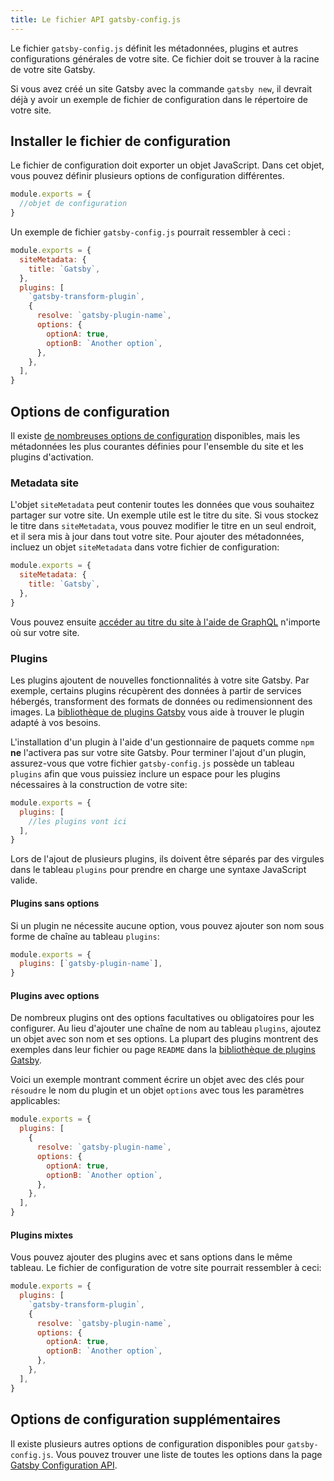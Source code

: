```yaml
---
title: Le fichier API gatsby-config.js
---
```


Le fichier `gatsby-config.js` définit les métadonnées, plugins et autres configurations générales de votre site. Ce fichier doit se trouver à la racine de votre site Gatsby.

Si vous avez créé un site Gatsby avec la commande `gatsby new`, il devrait déjà y avoir un exemple de fichier de configuration dans le répertoire de votre site.

## Installer le fichier de configuration

Le fichier de configuration doit exporter un objet JavaScript. Dans cet objet, vous pouvez définir plusieurs options de configuration différentes.

```javascript:title=gatsby-config.js
module.exports = {
  //objet de configuration
}
```

Un exemple de fichier `gatsby-config.js` pourrait ressembler à ceci :

```javascript:title=gatsby-config.js
module.exports = {
  siteMetadata: {
    title: `Gatsby`,
  },
  plugins: [
    `gatsby-transform-plugin`,
    {
      resolve: `gatsby-plugin-name`,
      options: {
        optionA: true,
        optionB: `Another option`,
      },
    },
  ],
}
```

## Options de configuration

Il existe [de nombreuses options de configuration](/docs/gatsby-config) disponibles, mais les métadonnées les plus courantes définies pour l'ensemble du site et les plugins d'activation.

### Metadata site

L'objet `siteMetadata` peut contenir toutes les données que vous souhaitez partager sur votre site. Un exemple utile est le titre du site. Si vous stockez le titre dans `siteMetadata`, vous pouvez modifier le titre en un seul endroit, et il sera mis à jour dans tout votre site. Pour ajouter des métadonnées, incluez un objet `siteMetadata` dans votre fichier de configuration:

```javascript:title=gatsby-config.js
module.exports = {
  siteMetadata: {
    title: `Gatsby`,
  },
}
```
Vous pouvez ensuite [accéder au titre du site à l'aide de GraphQL](/tutorial/part-four/#your-first-graphql-query) n'importe où sur votre site.

### Plugins

Les plugins ajoutent de nouvelles fonctionnalités à votre site Gatsby. Par exemple, certains plugins récupèrent des données à partir de services hébergés, transforment des formats de données ou redimensionnent des images. La [bibliothèque de plugins Gatsby](/plugins) vous aide à trouver le plugin adapté à vos besoins.

L'installation d'un plugin à l'aide d'un gestionnaire de paquets comme `npm` **ne** l'activera pas sur votre site Gatsby. Pour terminer l'ajout d'un plugin, assurez-vous que votre fichier `gatsby-config.js` possède un tableau` plugins` afin que vous puissiez inclure un espace pour les plugins nécessaires à la construction de votre site:

```javascript:title=gatsby-config.js
module.exports = {
  plugins: [
    //les plugins vont ici
  ],
}
```

Lors de l'ajout de plusieurs plugins, ils doivent être séparés par des virgules dans le tableau `plugins` pour prendre en charge une syntaxe JavaScript valide.

#### Plugins sans options

Si un plugin ne nécessite aucune option, vous pouvez ajouter son nom sous forme de chaîne au tableau `plugins`:

```javascript:title=gatsby-config.js
module.exports = {
  plugins: [`gatsby-plugin-name`],
}
```

#### Plugins avec options

De nombreux plugins ont des options facultatives ou obligatoires pour les configurer. Au lieu d'ajouter une chaîne de nom au tableau `plugins`, ajoutez un objet avec son nom et ses options. La plupart des plugins montrent des exemples dans leur fichier ou page `README` dans la [bibliothèque de plugins Gatsby](/plugins).

Voici un exemple montrant comment écrire un objet avec des clés pour `résoudre` le nom du plugin et un objet `options` avec tous les paramètres applicables:

```javascript:title=gatsby-config.js
module.exports = {
  plugins: [
    {
      resolve: `gatsby-plugin-name`,
      options: {
        optionA: true,
        optionB: `Another option`,
      },
    },
  ],
}
```

#### Plugins mixtes

Vous pouvez ajouter des plugins avec et sans options dans le même tableau. Le fichier de configuration de votre site pourrait ressembler à ceci:

```javascript:title=gatsby-config.js
module.exports = {
  plugins: [
    `gatsby-transform-plugin`,
    {
      resolve: `gatsby-plugin-name`,
      options: {
        optionA: true,
        optionB: `Another option`,
      },
    },
  ],
}
```

## Options de configuration supplémentaires

Il existe plusieurs autres options de configuration disponibles pour `gatsby-config.js`. Vous pouvez trouver une liste de toutes les options dans la page [Gatsby Configuration API](/docs/gatsby-config/).
